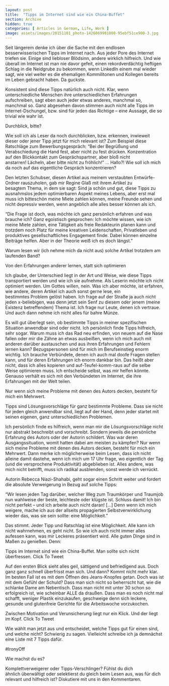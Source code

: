 ```yaml
---
layout: post
title:  "Tipps im Internet sind wie ein China-Buffet"
section: Archive
hidden: true
categories: [ Articles in German, Life, Work ]
image: assets/images/20151101_photo-1426869981800-95ebf51ce900-3.jpg
---
```



Seit längerem denke ich über die Sache mit den endlosen besserwisserischen Tipps im Internet nach. Aus jeder Pore des Internet triefen sie. Einige sind liebloser Blödsinn, andere wirklich hilfreich. Und wie überall im Internet ist man nie davor gefeit, einen rekordverdächtig heftigen Schlag in die Neidgrube zu bekommen, wenn LinkedIn einem mal wieder sagt, wie viel weiter es die ehemaligen Kommilitonen und Kollegen bereits im Leben gebracht haben. Da guckste.

Konsistent sind diese Tipps natürlich auch nicht. Klar, wenn unterschiedliche Menschen ihre unterschiedlichen Erfahrungen aufschreiben, sagt eben auch jeder etwas anderes, manchmal so, manchmal so. Ganz abgesehen davon stimmen auch nicht alle Tipps im Internet-Dschungel, bzw. sind für jeden das Richtige – eine Aussage, die so trivial wie wahr ist.

Durchblick, bitte?

Wie soll ich als Leser da noch durchblicken, bzw. erkennen, inwieweit dieser oder jener Tipp jetzt für mich relevant ist? Zum Beispiel diese Ratschläge zum Bewerbungsgespräch: “Bei der Begrüßung und Verabschiedung die Hand fest, aber nicht zu fest drücken. Konzentration auf den Blickkontakt zum Gesprächspartner, aber bloß nicht anstarren! Lächeln, aber bitte nicht zu fröhlich!” … Hallo?! Wie soll ich mich da noch auf das eigentliche Gespräch konzentrieren?

Den letzten Schubser, diesen Artikel aus meinem verstaubten Entwürfe-Ordner rauszuholen, gab mir Regine Glaß mit ihrem Artikel zu besagtem Thema, in dem sie sagt: Sind ja schön und gut, diese Tipps zu ausnahmslos jedem optimierbaren Aspekt meines Lebens, aber erst mal muss ich bitteschön meine Miete zahlen können, meine Freunde sehen und nicht depressiv werden, wenn angeblich alle alles besser können als ich.

“Die Frage ist doch, was möchte ich ganz persönlich erfahren und was brauche ich? Ganz egoistisch gesprochen: Ich möchte wissen, wie ich meine Miete zahlen, eine Tätigkeit als freie Redakteurin planen kann und trotzdem noch Platz für meine kreativen Leidenschaften, Privatleben und produktives gesellschaftliches Engagement finde. Dabei können einzelne Beiträge helfen. Aber in der Theorie weiß ich es doch längst.”

Warum lesen wir (ich nehme mich da nicht aus) solche Artikel trotzdem am laufenden Band?

Von den Erfahrungen anderer lernen, statt sich optimieren

Ich glaube, der Unterschied liegt in der Art und Weise, wie diese Tipps transportiert werden und wie ich sie aufnehme. Als Leserin möchte ich nicht optimiert werden. Um Gottes willen, nein. Was ich aber möchte, ist erfahren, wie andere, deren Artikel ich auch sonst gerne lese, ein bestimmtes Problem gelöst haben. Ich frage auf der Straße ja auch nicht jeden x-beliebigen, was denn jetzt sein Senf zu diesem oder jenem (meine Existenz betreffendem) Thema ist. Ich frage nur Leute, denen ich vertraue. Und auch dann nehme ich nicht alles für bahre Münze.

Es will gut überlegt sein, ob bestimmte Tipps in meiner spezifischen Situation anwendbar sind oder nicht. Ich persönlich finde Tipps hilfreich, sehr sogar. Warum muss ich das Rad neu erfinden, von neuem auf die Nase fallen oder mir die Zähne an etwas ausbeißen, wenn ich mich auch mit anderen darüber austauschen und aus ihren Erfahrungen und Fehlern lernen kann? Bezugspersonen sind für mich im Berufseinstieg enorm wichtig. Ich brauche Verbündete, denen ich auch mal doofe Fragen stellen kann, und für deren Erfahrungen ich enorm dankbar bin. Das heißt aber nicht, dass ich alles kopieren und auf-Teufel-komm-raus auf die selbe Weise optimieren muss. Ich entscheide selbst, was mir helfen könnte. Genauso verhält es sich mit den Verbündeten im Internet, die ihre Erfahrungen mit der Welt teilen.

Nur wenn sich meine Probleme mit denen des Autors decken, besteht für mich ein Mehrwert.

Tipps sind Lösungsvorschläge für ganz bestimmte Probleme. Dass sie nicht für jeden gleich anwendbar sind, liegt auf der Hand, denn jeder startet mit seinen eigenen, ganz unterschiedlichen Problemen.

Ich persönlich finde es hilfreich, wenn man mir die Lösungsvorschläge nicht nur abstrakt beschreibt und vorschreibt. Sondern jeweils die persönliche Erfahrung des Autors oder der Autorin schildert. Was war deren Ausgangssituation, womit hatten dabei am meisten zu kämpfen? Nur wenn sich meine Probleme mit denen des Autors decken, besteht für mich ein Mehrwert. Dann merke ich möglicherweise beim Lesen, dass ich nicht alleine damit dastehe, wenn ich mich um 17 Uhr frage, wo eigentlich der Tag (und die versprochene Produktivität) abgeblieben ist. Alles andere, was mich nicht betrifft, muss ich radikal ausblenden, sonst werde ich verrückt.

Autorin Rebecca Niazi-Shahabi, geht sogar einen Schritt weiter und fordert die absolute Verweigerung in Bezug auf solche Tipps:

“Wir lesen jeden Tag darüber, welcher Weg zum Traumkörper und Traumjob nun wahlweise der beste, leichteste oder klügste ist. Schluss damit! Ich bin nicht perfekt – und ich arbeite auch nicht daran! […] Denn wenn ich mich weigere, mache ich aus der allseits propagierten Selbstverwirklichung wieder das, was sie sein sollte: eine Möglichkeit.”

Das stimmt. Jeder Tipp und Ratschlag ist eine Möglichkeit. Alle kann ich nicht wahrnehmen, es geht nicht. So wie ich auch nicht immer alles aufessen kann, was mir Leckeres präsentiert wird. Alle guten Dinge sind in Maßen zu genießen. Denn:

Tipps im Internet sind wie ein China-Buffet. Man sollte sich nicht überfressen. Click To Tweet

Auf den ersten Blick sieht alles geil, sättigend und befriedigend aus. Doch ganz ganz schnell überfrisst man sich. Und dann? Kommt nicht mehr klar. Im besten Fall ist es mit dem Öffnen des Jeans-Knopfes getan. Doch was ist mit dem Gefühl der Schuld? Dass man sich nicht so beherrscht hat, wie die schlanke Dame am Nebentisch. Dass man nicht mit unter 30 schon so erfolgreich ist, wie scheinbar ALLE da draußen. Dass man es noch nicht mal schafft, weniger Plastik einzukaufen, geschweige denn sich leckere, gesunde und glutenfreie Gerichte für die Arbeitswoche vorzukochen.

Zwischen Motivation und Verunsicherung liegt nur ein Klick. Und der liegt im Kopf. Click To Tweet

Wie wählt man jetzt aus und entscheidet, welche Tipps gut für einen sind, und welche nicht? Schwierig zu sagen. Vielleicht schreibe ich ja demnächst eine Liste mit 7 Tipps dafür.

#IronyOff

Wie machst du es?

Komplettverweigerer oder Tipps-Verschlinger? Fühlst du dich ähnlich überwältigt oder selektierst du gleich beim Lesen aus, was für dich relevant und hilfreich ist? Diskutiere mit uns in den Kommentaren.

